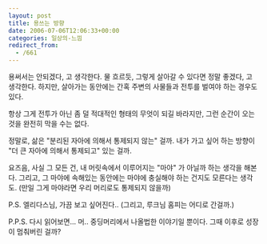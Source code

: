 ```yaml
---
layout: post
title: 용쓰는 방향
date: 2006-07-06T12:06:33+00:00
categories: 일상의-느낌
redirect_from:
  - /661
---
```


용써서는 안되겠다, 고 생각한다. 물 흐르듯, 그렇게 살아갈 수 있다면 정말 좋겠다, 고 생각한다. 하지만, 살아가는 동안에는 간혹 주변의 사물들과 전투를 벌여야 하는 경우도 있다.

항상 그게 전투가 아닌 좀 덜 적대적인 형태의 무엇이 되길 바라지만, 그런 순간이 오는 것을 완전히 막을 수는 없다.

정말로, 삶은 "분리된 자아에 의해서 통제되지 않는" 걸까. 내가 가고 싶어 하는 방향이 "더 큰 자아에 의해서 통제되고" 있는 걸까.

요즈음, 사실 그 모든 건, 내 머릿속에서 이루어지는 "마야" 가 아닐까 하는 생각을 해본다. 그리고, 그 마야에 속해있는 동안에는 마야에 충실해야 하는 건지도 모른다는 생각도. (만일 그게 마야라면 우리 머리로도 통제되지 않을까)

P.S. 엘리다스님, 가끔 보고 싶어진다.. (그리고, 루크님 홈피는 어디로 간걸까.)

P.P.S. 다시 읽어보면... 머.. 중딩머리에서 나올법한 이야기일 뿐이다. 그때 이후로 성장이 멈춰버린 걸까?
